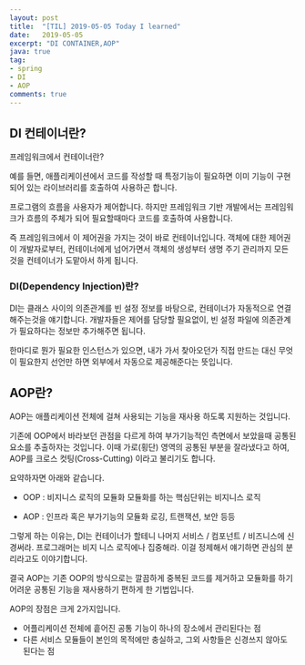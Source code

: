 ```yaml
---
layout: post
title:  "[TIL] 2019-05-05 Today I learned"
date:   2019-05-05
excerpt: "DI CONTAINER,AOP"
java: true
tag:
- spring
- DI
- AOP
comments: true
---
```


##  DI 컨테이너란?

프레임워크에서 컨테이너란?

예를 들면, 애플리케이션에서 코드를 작성할 때  특정기능이 필요하면 이미 기능이 구현되어 있는 라이브러리를 호출하여 사용하곤 합니다. 

프로그램의 흐름을 사용자가 제어합니다. 하지만 프레임워크 기반 개발에서는 프레임워크가 흐름의 주체가 되어 필요할때마다 코드를 호출하여 사용합니다.

즉 프레임워크에서 이 제어권을 가지는 것이 바로 컨테이너입니다. 객체에 대한 제어권이 개발자로부터, 컨테이너에게 넘어가면서 객체의 생성부터 생명 주기 관리까지 모든 것을 컨테이너가 도맡아서 하게 됩니다.
  

### DI(Dependency Injection)란?

DI는 클래스 사이의 의존관계를 빈 설정 정보를 바탕으로, 컨테이너가 자동적으로 연결해주는것을 얘기합니다. 개발자들은 제어를 담당할 필요없이, 빈 설정 파일에 의존관계가 필요하다는 정보만 추가해주면 됩니다.

한마디로 뭔가 필요한 인스턴스가 있으면, 내가 가서 찾아오던가 직접 만드는 대신 무엇이 필요한지 선언만 하면 외부에서 자동으로 제공해준다는 뜻입니다.

##  AOP란?

AOP는 애플리케이션 전체에 걸쳐 사용되는 기능을 재사용 하도록 지원하는 것입니다.

기존에 OOP에서 바라보던 관점을 다르게 하여 부가기능적인 측면에서 보았을때 공통된 요소를 추출하자는 것입니다.  이때 가로(횡단) 영역의 공통된 부분을 잘라냈다고 하여, AOP를 크로스 컷팅(Cross-Cutting) 이라고 불리기도 합니다. 

요약하자면 아래와 같습니다. 

* OOP : 비지니스 로직의 모듈화
        모듈화를 하는 핵심단위는 비지니스 로직

* AOP : 인프라 혹은 부가기능의 모듈화
	    로깅, 트랜잭션, 보안 등등

그렇게 하는 이유는, DI는 컨테이너가 할테니 나머지 
서비스 / 컴포넌트 / 비즈니스에 신경써라. 
프로그래머는 비지 니스 로직에나 집중해라. 이걸 정제해서 얘기하면 관심의 분리라고도 이야기합니다.

결국 AOP는 기존 OOP의 방식으로는 깔끔하게 중복된 코드를 제거하고 모듈화를 하기 어려운 공통된 기능을 재사용하기 편하게 한 기법입니다.

AOP의 장점은 크게 2가지입니다.

* 어플리케이션 전체에 흩어진 공통 기능이 하나의 장소에서 관리된다는 점
* 다른 서비스 모듈들이 본인의 목적에만 충실하고, 그외 사항들은 신경쓰지 않아도 된다는 점
